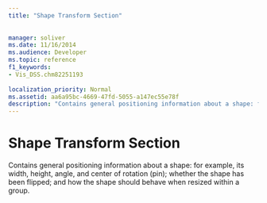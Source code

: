 ```yaml
---
title: "Shape Transform Section"
 
 
manager: soliver
ms.date: 11/16/2014
ms.audience: Developer
ms.topic: reference
f1_keywords:
- Vis_DSS.chm82251193
 
localization_priority: Normal
ms.assetid: aa6a95bc-4669-47fd-5055-a147ec55e78f
description: "Contains general positioning information about a shape: for example, its width, height, angle, and center of rotation (pin); whether the shape has been flipped; and how the shape should behave when resized within a group."
---
```


# Shape Transform Section

Contains general positioning information about a shape: for example, its width, height, angle, and center of rotation (pin); whether the shape has been flipped; and how the shape should behave when resized within a group.
  


